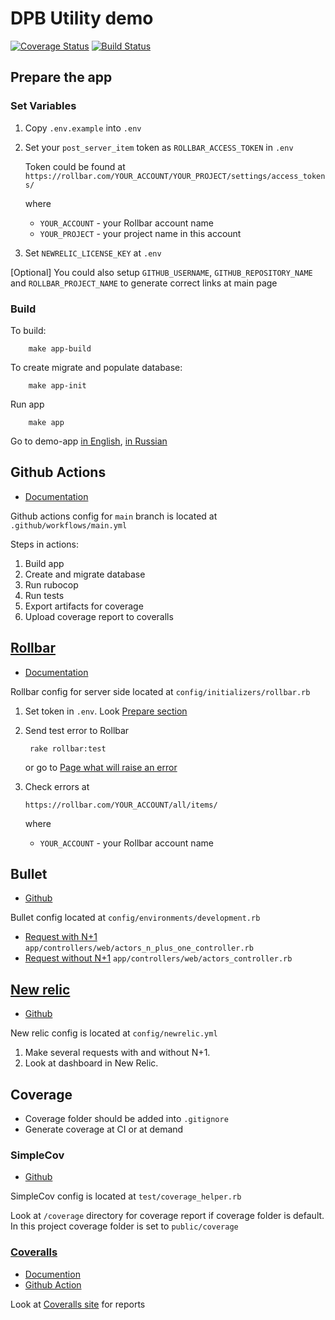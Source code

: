 # DPB Utility demo

[![Coverage Status](https://coveralls.io/repos/github/MrRTi/dpb-utility-demo/badge.svg?branch=main)](https://coveralls.io/github/MrRTi/dpb-utility-demo?branch=main)
[![Build Status](https://img.shields.io/endpoint.svg?url=https%3A%2F%2Factions-badge.atrox.dev%2FMrRTi%2Fdpb-utility-demo%2Fbadge%3Fref%3Dmain&style=popout)](https://actions-badge.atrox.dev/MrRTi/dpb-utility-demo/goto?ref=main)

## Prepare the app

### Set Variables

1. Copy `.env.example` into `.env`
1. Set your `post_server_item` token as `ROLLBAR_ACCESS_TOKEN` in `.env`

    Token could be found at
    `https://rollbar.com/YOUR_ACCOUNT/YOUR_PROJECT/settings/access_tokens/`

    where
    - `YOUR_ACCOUNT` - your Rollbar account name
    - `YOUR_PROJECT` - your project name in this account

1. Set `NEWRELIC_LICENSE_KEY` at `.env`

[Optional] You could also setup `GITHUB_USERNAME`, `GITHUB_REPOSITORY_NAME` and `ROLLBAR_PROJECT_NAME` to generate correct links at main page

### Build

To build:

        make app-build

To create migrate and populate database:

        make app-init

Run app

        make app

Go to demo-app [in English](http://localhost:3000/), [in Russian](http://localhost:3000/?locale=ru)

## Github Actions

- [Documentation](https://docs.github.com/en/actions)

Github actions config for `main` branch is located at `.github/workflows/main.yml`

Steps in actions:

1. Build app
2. Create and migrate database
3. Run rubocop
4. Run tests
5. Export artifacts for coverage
6. Upload coverage report to coveralls

## [Rollbar](https://rollbar.com/)

- [Documentation](https://docs.rollbar.com/docs)

Rollbar config for server side located at `config/initializers/rollbar.rb`

1. Set token in `.env`. Look [Prepare section](#prepare)
2. Send test error to Rollbar

        rake rollbar:test

   or go to [Page what will raise an error](http://localhost:3000/errors)

3. Check errors at

   `https://rollbar.com/YOUR_ACCOUNT/all/items/`

   where
    - `YOUR_ACCOUNT` - your Rollbar account name

## Bullet

- [Github](https://github.com/flyerhzm/bullet)

Bullet config located at `config/environments/development.rb`

- [Request with N+1](http://localhost:3000/actors_n_plus_one) `app/controllers/web/actors_n_plus_one_controller.rb`
- [Request without N+1](http://localhost:3000/actors) `app/controllers/web/actors_controller.rb`

## [New relic](https://newrelic.com/)

- [Github](https://github.com/newrelic/newrelic-ruby-agent)

New relic config is located at `config/newrelic.yml`

1. Make several requests with and without N+1.
2. Look at dashboard in New Relic.

## Coverage

- Coverage folder should be added into `.gitignore`
- Generate coverage at CI or at demand

### SimpleCov

- [Github](https://github.com/simplecov-ruby/simplecov)

SimpleCov config is located at `test/coverage_helper.rb`

Look at `/coverage` directory for coverage report if coverage folder is default.
In this project coverage folder is set to `public/coverage`

### [Coveralls](https://coveralls.io)

- [Documention](https://docs.coveralls.io/ruby-and-rails)
- [Github Action](https://github.com/marketplace/actions/coveralls-github-action)

Look at [Coveralls site](https://coveralls.io/repos) for reports
